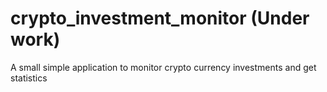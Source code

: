 # crypto_investment_monitor (Under work)
A small simple application to monitor crypto currency investments and get statistics
